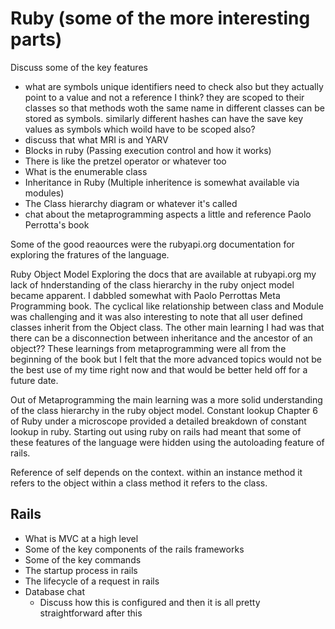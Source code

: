 # Ruby (some of the more interesting parts) 
Discuss some of the key features
- what are symbols
unique identifiers
need to check also but they actually point to a value and not a reference I think?
they are scoped to their classes so that methods woth the same name in different classes can be stored as symbols.
similarly different hashes can have the save key values as symbols which woild have to be scoped also?
- discuss that what MRI is and YARV
- Blocks in ruby (Passing execution control and how it works)
- There is like the pretzel operator or whatever too
- What is the enumerable class
- Inheritance in Ruby (Multiple inheritence is somewhat available via modules)
- The Class hierarchy diagram or whatever it's called
- chat about the metaprogramming aspects a little and reference Paolo Perrotta's book

Some of the good reaources were the rubyapi.org documentation for exploring the fratures of the language.


Ruby Object Model
Exploring the docs that are available at rubyapi.org my lack of hnderstanding of the class hierarchy in the ruby onject model became apparent. 
I dabbled somewhat with Paolo Perrottas Meta Programming book. The cyclical like relationship between class and Module was challenging and it was also interesting to note that all user defined classes inherit from the Object class. The other main learning I had was that there can be a disconnection between inheritance and the ancestor of an object??
These learnings from metaprogramming were all from the beginning of the book but I felt that the more advanced topics would not be the best use of my time right now and that would be better held off for a future date.

Out of Metaprogramming the main learning was a more solid understanding of the class hierarchy in the ruby object model. 
Constant lookup
Chapter 6 of Ruby under a microscope provided a detailed breakdown of constant lookup in ruby. Starting out using ruby on rails had meant that some of these features of the language were hidden using the autoloading feature of rails.

Reference of self depends on the context.
within an instance method it refers to the object
within a class method it refers to the class.

## Rails
- What is MVC at a high level
- Some of the key components of the rails frameworks
- Some of the key commands
- The startup process in rails
- The lifecycle of a request in rails
- Database chat
   - Discuss how this is configured and then it is all pretty straightforward after this

